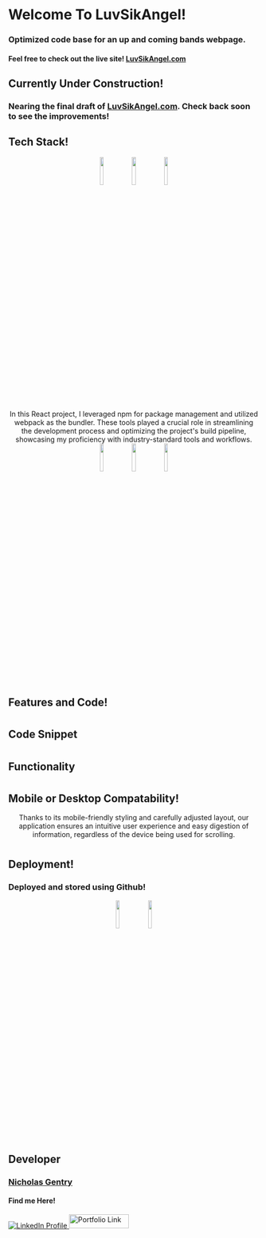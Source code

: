 
# Welcome To LuvSikAngel!

### Optimized code base for an up and coming bands webpage.  
#### Feel free to check out the live site! [LuvSikAngel.com](https://luvsikangel.com)

## Currently Under Construction!

### Nearing the final draft of [LuvSikAngel.com](https://luvsikangel.com). Check back soon to see the improvements!


## Tech Stack!

<p align="center">
<code><img width="12%" src="https://www.vectorlogo.zone/logos/reactjs/reactjs-ar21.svg"></code>
<code><img width="12%" src="https://www.vectorlogo.zone/logos/javascript/javascript-ar21.svg"></code>
<code><img width="12%" src="https://www.vectorlogo.zone/logos/w3_css/w3_css-ar21.svg"></code><br/>
<p/>

#
<p align="center">
In this React project, I leveraged npm for package management and utilized webpack as the bundler. These tools played a crucial role in streamlining the development process and optimizing the project's build pipeline, showcasing my proficiency with industry-standard tools and workflows.<br/>
<code><img width="12%" src="https://www.vectorlogo.zone/logos/nodejs/nodejs-ar21.svg"></code>
<code><img width="12%" src="https://www.vectorlogo.zone/logos/js_webpack/js_webpack-ar21.svg"></code>
<code><img width="12%" src="https://www.vectorlogo.zone/logos/npmjs/npmjs-ar21.svg"></code>
<p/>

#
## Features and Code!

#
## Code Snippet

#
## Functionality

#
## Mobile or Desktop Compatability!

<p align="center">
    Thanks to its mobile-friendly styling and carefully adjusted layout, our application ensures an intuitive user experience and easy digestion of information, regardless of the device being used for scrolling.
<p/>

#
## Deployment!

### Deployed and stored using Github!
<p align="center">
<code><img width="12%" src="https://www.vectorlogo.zone/logos/github/github-ar21.svg"></code>
<code><img width="12%" src="https://www.vectorlogo.zone/logos/git-scm/git-scm-ar21.svg"></code>
<p/>

#
## Developer

### [Nicholas Gentry](https://www.linkedin.com/in/nicholas-gentry-2721451b2/)


#### Find me Here!
  <a href="https://www.linkedin.com/in/nicholas-gentry-2721451b2/"> 
    <img src="https://img.shields.io/badge/linkedin-%230077B5.svg?style=for-the-badge&logo=linkedin" alt="LinkedIn Profile">
  </a>
    <a href="https://nickgentrybjj.github.io/Portfolio/"> 
    <img src="https://img.shields.io/badge/_✨_Portfolio_-089992?style=for-the-badge" alt="Portfolio Link" width="120" height="28">
  </a>


